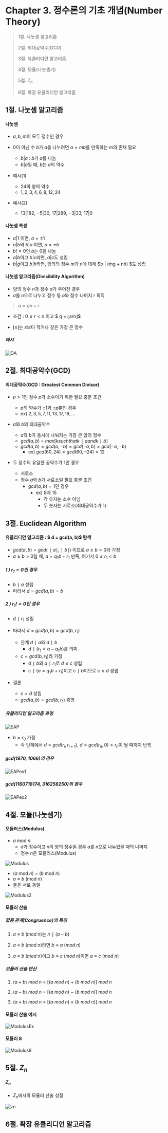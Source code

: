 # Chapter 3. 정수론의 기초 개념(Number Theory)

> 1절. 나눗셈 알고리즘
>
> 2절. 최대공약수(GCD)
>
> 3절. 유클리디언 알고리즘
>
> 4절. 모듈(나눗셈기)
>
> 5절. $Z_n$
>
> 6절. 확장 유클리디언 알고리즘

## 1절. 나눗셈 알고리즘

#### 나눗셈

- $a, b, m$이 모두 정수인 경우
- 0이 아닌 수 $b$가 $a$를 나누려면 $a = mb$를 만족하는 $m$의 존재 필요

  - $b | a$ : $b$가 $a$를 나눔
  - $b | a$일 때, $b$는 $a$의 약수

- 예시(1)

  - $24$의 양의 약수
  - $1, 2, 3, 4, 6, 8, 12, 24$

- 예시(2)

  - $13|182$, $-5|30$, $17|289$, $-3|33$, $17|0$

#### 나눗셈 특성

- $a|1$ 이면, $a = ±1$
- $a|b$와 $b|a$ 이면, $a = ±b$
- $b != 0$인 $b$는 0을 나눔
- $a | b$이고 $b | c$라면, $a | c$도 성립
- $b | g$이고 $b | h$라면, 임의의 정수 $m$과 $n$에 대해 $b | (mg + nh) $도 성립

#### 나눗셈 알고리즘(Divisibility Algorithm)

- 양의 정수 $n$과 정수 $a$가 주어진 경우
- $a$를 $n$으로 나누고 정수 몫 $q$와 정수 나머지 $r$ 획득

> $a = qn + r$

- 조건 : $0 ≤  r < n$ 이고 $ q = ⌊a/n⌋$

- $⌊x⌋$는 $x$보다 작거나 같은 가장 큰 정수

##### 예시

![DA](https://github.com/BangYunseo/TIL/blob/main/Security/InformationSecurity/Image/ch03/DA.PNG)

## 2절. 최대공약수(GCD)

#### 최대공약수(GCD : Greatest Common Divisor)

- $p > 1$인 정수 $p$가 소수이기 위한 필요 충분 조건

  - $p$의 약수가 $±1$과 $±p$뿐인 경우
  - ex) $2, 3, 5, 7, 11, 13, 17, 19, …$

- $a$와 $b$의 최대공약수

  - $a$와 $b$가 동시에 나눠지는 가장 큰 양의 정수
  - $gcd(a, b)$ = $max[k such that k∣a and k∣b]$
  - $gcd(a, b) = gcd(a, −b) = gcd(−a, b) = gcd(−a, −b)$
    - ex) $gcd(60, 24) = gcd(60, −24) = 12$

- 두 정수의 유일한 공약수가 1인 경우
  - 서로소
  - 정수 $a$와 $b$가 서로소일 필요 충분 조건
    - $gcd(a, b) = 1$인 경우
      - ex) 8과 15
        - 각 숫자는 소수 아님
        - 두 숫자는 서로소(최대공약수가 1)

## 3절. Euclidean Algorithm

#### 유클리디안 알고리즘 : $ d = gcd(a, b)$ 탐색

- $gcd(a, b) = gcd(∣a∣, ∣b∣)$ 이므로 $a ≥ b > 0$라 가정
- $a ≥ b > 0$일 때, $a = q_1b + r_1$ 만족, 여기서 $0 ≤ r_1 < b$

##### 1 ) $r_1 = 0$인 경우

- $b ∣ a$ 성립
- 따라서 $d = gcd(a, b) = b$

##### 2 ) $r_1 != 0$인 경우

- $d ∣ r_1$ 성립
- 따라서 $d = gcd(a, b) = gcd(b, r_1)$

  - 관계 $d ∣ a$와 $d ∣ b$
    - $d ∣ (r_1 = a − q_1b)$를 의미
  - $c = gcd(b, r_1)$라 가정
    - $d ∣ b$와 $d∣r_1$로 $d ≤ c$ 성립
    - $c ∣ (a = q_1b + r_1)$이고 $c ∣ b$이므로 $c ≤ d$ 성립

- 결론
  - $c = d$ 성립
  - $gcd(a, b) = gcd(b, r_1)$ 증명

##### 유클리디언 알고리즘 과정

![EAP](https://github.com/BangYunseo/TIL/blob/main/Security/InformationSecurity/Image/ch03/EAP.PNG)

- $b = r_0$ 가정
  - 각 단계에서 $d = gcd(r_i, r_{i+1})$, $d = gcd(r_n,0) = r_n$이 될 때까지 반복

##### $gcd(1970, 1066)$의 경우

![EAPex1](https://github.com/BangYunseo/TIL/blob/main/Security/InformationSecurity/Image/ch03/EAPex1.PNG)

##### $gcd(1160718174, 316258250)$의 경우

![EAPex2](https://github.com/BangYunseo/TIL/blob/main/Security/InformationSecurity/Image/ch03/EAPex2.PNG)

## 4절. 모듈(나눗셈기)

#### 모듈러스(Modulus)

- $a$ mod $n$
  - $a$가 정수이고 $n$이 양의 정수일 경우 $a$를 $n$으로 나누었을 때의 나머지
  - 정수 $n$은 모듈러스(Modulus)

![Modulus](https://github.com/BangYunseo/TIL/blob/main/Security/InformationSecurity/Image/ch03/Modulus.PNG)

- ($a$ mod $n$) = ($b$ mod $n$)
- $a ≡ b$ (mod $n$)
- 둘은 서로 동일

![Modulus2](https://github.com/BangYunseo/TIL/blob/main/Security/InformationSecurity/Image/ch03/Modulus2.PNG)

#### 모듈러 산술

##### 합동 관계(Congruence)의 특징

1. $a ≡ b$ $(mod$ $n)$는 $n ∣ (a − b)$

2. $a ≡ b$ $(mod$ $n)$라면 $b ≡ a$ $(mod$ $n)$

3. $a ≡ b$ $(mod$ $n)$이고 $b ≡ c$ $(mod$ $n)$이면 $a ≡ c$ $(mod$ $n)$

##### 모듈러 산술 연산

1. $(a + b)$ $mod$ $n$ = $[(a$ $mod$ $n)$ $+$ $(b$ $mod$ $n)]$ $mod$ $n$

2. $(a - b)$ $mod$ $n$ = $[(a$ $mod$ $n)$ $-$ $(b$ $mod$ $n)]$ $mod$ $n$

3. $(a × b)$ $mod$ $n$ = $[(a$ $mod$ $n)$ $×$ $(b$ $mod$ $n)]$ $mod$ $n$

#### 모듈러 산술 예시

![ModulusEx](https://github.com/BangYunseo/TIL/blob/main/Security/InformationSecurity/Image/ch03/ModulusEx.PNG)

#### 모듈러 8

![Modulus8](https://github.com/BangYunseo/TIL/blob/main/Security/InformationSecurity/Image/ch03/Modulus8.PNG)

## 5절. $Z_n$

#### $Z_n$

- $Z_n$에서의 모듈러 산술 성질

![zn](https://github.com/BangYunseo/TIL/blob/main/Security/InformationSecurity/Image/ch03/zn.PNG)

## 6절. 확장 유클리디언 알고리즘
